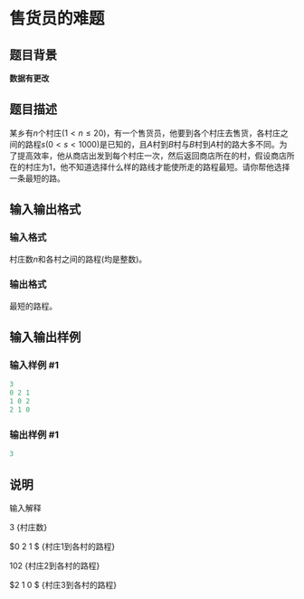 # 售货员的难题

## 题目背景

**数据有更改**

## 题目描述

某乡有$n$个村庄($1<n \le 20$)，有一个售货员，他要到各个村庄去售货，各村庄之间的路程$s(0<s<1000)$是已知的，且$A$村到$B$村与$B$村到$A$村的路大多不同。为了提高效率，他从商店出发到每个村庄一次，然后返回商店所在的村，假设商店所在的村庄为$1$，他不知道选择什么样的路线才能使所走的路程最短。请你帮他选择一条最短的路。 

## 输入输出格式

### 输入格式

村庄数$n$和各村之间的路程(均是整数)。

### 输出格式

最短的路程。

## 输入输出样例

### 输入样例 #1

```cpp
3
0 2 1
1 0 2
2 1 0
```


### 输出样例 #1

```cpp
3
```


## 说明

输入解释

$3$ {村庄数}

$0 2 1 $ {村庄$1$到各村的路程}

$1 0 2$ {村庄$2$到各村的路程}

$2 1 0 $ {村庄$3$到各村的路程}

